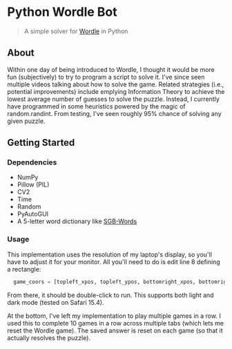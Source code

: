 # Python Wordle Bot
> A simple solver for [Wordle](https://www.nytimes.com/games/wordle/index.html) in Python

## About
Within one day of being introduced to Wordle, I thought it would be more fun (subjectively) to try to program a script to solve it. I've since seen multiple videos talking about how to solve the game. Related strategies (i.e., potential improvements) include emplying Information Theory to achieve the lowest average number of guesses to solve the puzzle. Instead, I currently have programmed in some heuristics powered by the magic of random.randint. From testing, I've seen roughly 95% chance of solving any given puzzle.

## Getting Started
### Dependencies
- NumPy
- Pillow (PIL)
- CV2
- Time
- Random
- PyAutoGUI
- A 5-letter word dictionary like [SGB-Words](https://www-cs-faculty.stanford.edu/~knuth/sgb-words.txt)

### Usage
This implementation uses the resolution of my laptop's display, so you'll have to adjust it for your monitor. All you'll need to do is edit line 8 defining a rectangle:
```python
  game_coors = [topleft_xpos, topleft_ypos, bottomright_xpos, bottomright_ypos]
```
From there, it should be double-click to run. This supports both light and dark mode (tested on Safari 15.4). 

At the bottom, I've left my implementation to play multiple games in a row. I used this to complete 10 games in a row across multiple tabs (which lets me reset the Wordle game). The saved answer is reset on each game (so that it actually resolves the puzzle).
